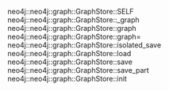 neo4j::neo4j::graph::GraphStore::SELF
neo4j::neo4j::graph::GraphStore::_graph
neo4j::neo4j::graph::GraphStore::graph
neo4j::neo4j::graph::GraphStore::graph=
neo4j::neo4j::graph::GraphStore::isolated_save
neo4j::neo4j::graph::GraphStore::load
neo4j::neo4j::graph::GraphStore::save
neo4j::neo4j::graph::GraphStore::save_part
neo4j::neo4j::graph::GraphStore::init